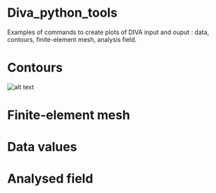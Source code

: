 # Diva_python_tools
Examples of commands to create plots of DIVA input and ouput : data, contours, finite-element mesh, analysis field.

# Contours

![alt text](https://cloud.githubusercontent.com/assets/11868914/10428025/ac593fec-70ee-11e5-8142-41dbefecca1c.png)

# Finite-element mesh


# Data values 


# Analysed field
